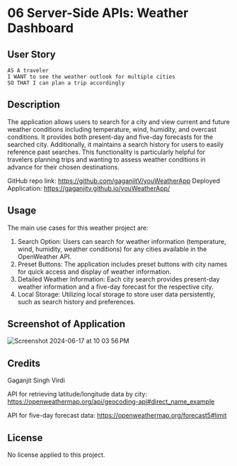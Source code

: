 # 06 Server-Side APIs: Weather Dashboard

## User Story

```
AS A traveler
I WANT to see the weather outlook for multiple cities
SO THAT I can plan a trip accordingly
```

## Description

The application allows users to search for a city and view current and future weather conditions including temperature, wind, humidity, and overcast conditions. It provides both present-day and five-day forecasts for the searched city. Additionally, it maintains a search history for users to easily reference past searches. This functionality is particularly helpful for travelers planning trips and wanting to assess weather conditions in advance for their chosen destinations.

GitHub repo link: https://github.com/gaganjitV/youWeatherApp
Deployed Application: https://gaganjitv.github.io/youWeatherApp/

## Usage

The main use cases for this weather project are:

1) Search Option: Users can search for weather information (temperature, wind, humidity, weather conditions) for any cities available in the OpenWeather API.
2) Preset Buttons: The application includes preset buttons with city names for quick access and display of weather information.
3) Detailed Weather Information: Each city search provides present-day weather information and a five-day forecast for the respective city.
4) Local Storage: Utilizing local storage to store user data persistently, such as search history and preferences.

## Screenshot of Application
![Screenshot 2024-06-17 at 10 03 56 PM](https://github.com/gaganjitV/youWeatherApp/assets/83557584/f99acccf-136a-4875-946d-d6a773777a93)


## Credits
Gaganjit Singh Virdi

API for retrieving latitude/longitude data by city: https://openweathermap.org/api/geocoding-api#direct_name_example

API for five-day forecast data: https://openweathermap.org/forecast5#limit

## License

No license applied to this project. 
